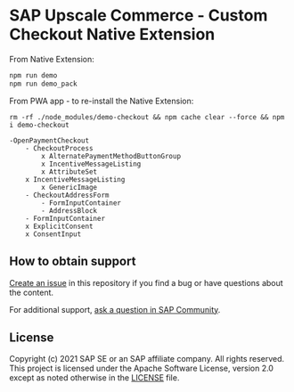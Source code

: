 # SAP Upscale Commerce - Custom Checkout Native Extension

From Native Extension:
```sh
npm run demo
npm run demo_pack
```

From PWA app - to re-install the Native Extension:
```
rm -rf ./node_modules/demo-checkout && npm cache clear --force && npm i demo-checkout
```

```
-OpenPaymentCheckout
	- CheckoutProcess
		x AlternatePaymentMethodButtonGroup
		x IncentiveMessageListing
		x AttributeSet
	x IncentiveMessageListing
		x GenericImage
	- CheckoutAddressForm
		- FormInputContainer
		- AddressBlock
	- FormInputContainer
	x ExplicitConsent
	x ConsentInput
```

## How to obtain support

[Create an issue](https://github.com/SAP-samples/<repository-name>/issues) in this repository if you find a bug or have questions about the content.
 
For additional support, [ask a question in SAP Community](https://answers.sap.com/questions/ask.html).

## License
Copyright (c) 2021 SAP SE or an SAP affiliate company. All rights reserved. This project is licensed under the Apache Software License, version 2.0 except as noted otherwise in the [LICENSE](LICENSES/Apache-2.0.txt) file.

